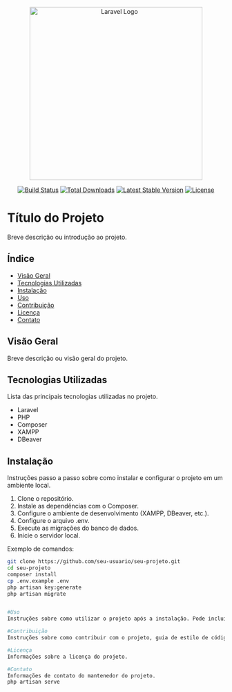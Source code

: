 <p align="center"><a href="https://laravel.com" target="_blank"><img src="https://raw.githubusercontent.com/laravel/art/master/logo-lockup/5%20SVG/2%20CMYK/1%20Full%20Color/laravel-logolockup-cmyk-red.svg" width="400" alt="Laravel Logo"></a></p>

<p align="center">
<a href="https://github.com/laravel/framework/actions"><img src="https://github.com/laravel/framework/workflows/tests/badge.svg" alt="Build Status"></a>
<a href="https://packagist.org/packages/laravel/framework"><img src="https://img.shields.io/packagist/dt/laravel/framework" alt="Total Downloads"></a>
<a href="https://packagist.org/packages/laravel/framework"><img src="https://img.shields.io/packagist/v/laravel/framework" alt="Latest Stable Version"></a>
<a href="https://packagist.org/packages/laravel/framework"><img src="https://img.shields.io/packagist/l/laravel/framework" alt="License"></a>
</p>

# Título do Projeto

Breve descrição ou introdução ao projeto.

## Índice

- [Visão Geral](#visão-geral)
- [Tecnologias Utilizadas](#tecnologias-utilizadas)
- [Instalação](#instalação)
- [Uso](#uso)
- [Contribuição](#contribuição)
- [Licença](#licença)
- [Contato](#contato)

## Visão Geral

Breve descrição ou visão geral do projeto.

## Tecnologias Utilizadas

Lista das principais tecnologias utilizadas no projeto.

- Laravel
- PHP
- Composer
- XAMPP
- DBeaver

## Instalação

Instruções passo a passo sobre como instalar e configurar o projeto em um ambiente local.

1. Clone o repositório.
2. Instale as dependências com o Composer.
3. Configure o ambiente de desenvolvimento (XAMPP, DBeaver, etc.).
4. Configure o arquivo .env.
5. Execute as migrações do banco de dados.
6. Inicie o servidor local.

Exemplo de comandos:

```bash
git clone https://github.com/seu-usuario/seu-projeto.git
cd seu-projeto
composer install
cp .env.example .env
php artisan key:generate
php artisan migrate


#Uso
Instruções sobre como utilizar o projeto após a instalação. Pode incluir exemplos de comandos, capturas de tela ou vídeos demonstrativos.

#Contribuição
Instruções sobre como contribuir com o projeto, guia de estilo de código, políticas de pull request, etc.

#Licença
Informações sobre a licença do projeto.

#Contato
Informações de contato do mantenedor do projeto.
php artisan serve
